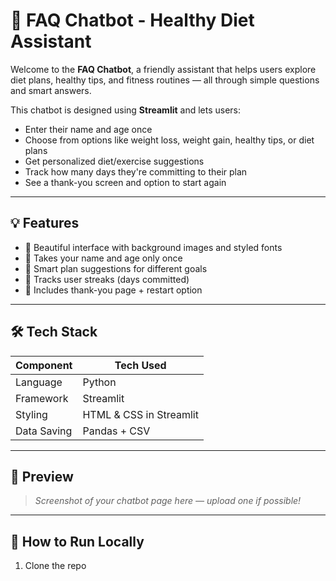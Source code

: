 # 🥗 FAQ Chatbot - Healthy Diet Assistant

Welcome to the **FAQ Chatbot**, a friendly assistant that helps users explore diet plans, healthy tips, and fitness routines — all through simple questions and smart answers.

This chatbot is designed using **Streamlit** and lets users:
- Enter their name and age once
- Choose from options like weight loss, weight gain, healthy tips, or diet plans
- Get personalized diet/exercise suggestions
- Track how many days they're committing to their plan
- See a thank-you screen and option to start again

---

## 💡 Features

- 🔹 Beautiful interface with background images and styled fonts
- 🔹 Takes your name and age only once
- 🔹 Smart plan suggestions for different goals
- 🔹 Tracks user streaks (days committed)
- 🔹 Includes thank-you page + restart option

---

## 🛠 Tech Stack

| Component   | Tech Used       |
|-------------|-----------------|
| Language    | Python           |
| Framework   | Streamlit        |
| Styling     | HTML & CSS in Streamlit |
| Data Saving | Pandas + CSV     |

---

## 📸 Preview

> *Screenshot of your chatbot page here — upload one if possible!*

---

## 🚀 How to Run Locally

1. Clone the repo  


